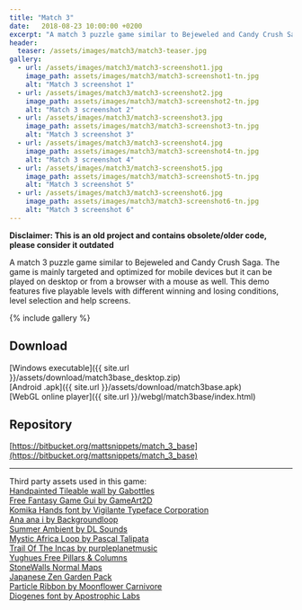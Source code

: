 ```yaml
---
title: "Match 3"
date:   2018-08-23 10:00:00 +0200
excerpt: "A match 3 puzzle game similar to Bejeweled and Candy Crush Saga."
header:
  teaser: /assets/images/match3/match3-teaser.jpg
gallery:
  - url: /assets/images/match3/match3-screenshot1.jpg
    image_path: assets/images/match3/match3-screenshot1-tn.jpg
    alt: "Match 3 screenshot 1"
  - url: /assets/images/match3/match3-screenshot2.jpg
    image_path: assets/images/match3/match3-screenshot2-tn.jpg
    alt: "Match 3 screenshot 2"
  - url: /assets/images/match3/match3-screenshot3.jpg
    image_path: assets/images/match3/match3-screenshot3-tn.jpg
    alt: "Match 3 screenshot 3"
  - url: /assets/images/match3/match3-screenshot4.jpg
    image_path: assets/images/match3/match3-screenshot4-tn.jpg
    alt: "Match 3 screenshot 4"
  - url: /assets/images/match3/match3-screenshot5.jpg
    image_path: assets/images/match3/match3-screenshot5-tn.jpg
    alt: "Match 3 screenshot 5"
  - url: /assets/images/match3/match3-screenshot6.jpg
    image_path: assets/images/match3/match3-screenshot6-tn.jpg
    alt: "Match 3 screenshot 6"
---
```


**Disclaimer: This is an old project and contains obsolete/older code, please consider it outdated**

A match 3 puzzle game similar to Bejeweled and Candy Crush Saga. The game is mainly targeted and optimized for mobile devices but it can be played on desktop or from a browser with a mouse as well. This demo features five playable levels with different winning and losing conditions, level selection and help screens.

{% include gallery %}

## Download
[Windows executable]({{ site.url }}/assets/download/match3base_desktop.zip)  
[Android .apk]({{ site.url }}/assets/download/match3base.apk)  
[WebGL online player]({{ site.url }}/webgl/match3base/index.html)

## Repository
[https://bitbucket.org/mattsnippets/match_3_base](https://bitbucket.org/mattsnippets/match_3_base)  

****

Third party assets used in this game:  
[Handpainted Tileable wall by Gabottles](https://opengameart.org/content/handpainted-tileable-wall)  
[Free Fantasy Game Gui by GameArt2D](http://www.gameart2d.com/free-fantasy-game-gui.html)  
[Komika Hands font by Vigilante Typeface Corporation](http://www.dafont.com/komika-hands.font)  
[Ana ana i by Backgroundloop](https://www.dl-sounds.com)   
[Summer Ambient by DL Sounds](https://www.dl-sounds.com)   
[Mystic Africa Loop by Pascal Talipata](https://www.dl-sounds.com)   
[Trail Of The Incas by purpleplanetmusic](http://www.purple-planet.com)   
[Yughues Free Pillars & Columns](https://assetstore.unity.com/packages/3d/environments/yughues-free-pillars-columns-13103)   
[StoneWalls Normal Maps](https://assetstore.unity.com/packages/3d/stonewalls-normal-maps-64841)   
[Japanese Zen Garden Pack](https://assetstore.unity.com/packages/3d/props/japanese-zen-garden-pack-69167)   
[Particle Ribbon by Moonflower Carnivore](https://assetstore.unity.com/packages/vfx/particles/spells/particle-ribbon-42866)   
[Diogenes font by Apostrophic Labs](http://www.fontspace.com/apostrophic-lab/diogenes)   
